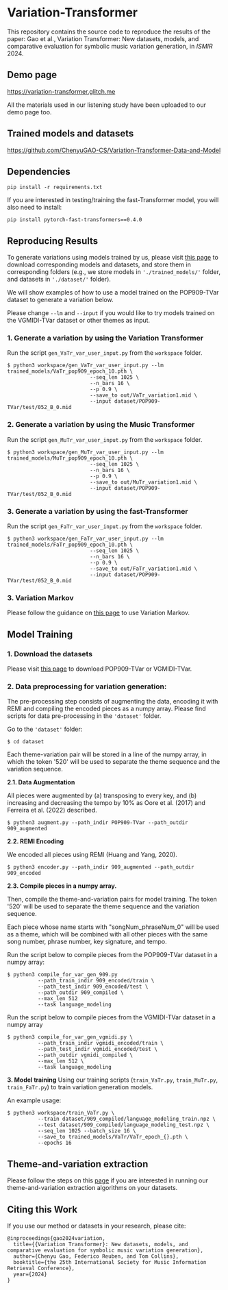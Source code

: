 # Variation-Transformer
This repository contains the source code to reproduce the results of the paper: Gao et al., Variation Transformer: New datasets, models, and comparative evaluation for symbolic music variation generation, in _ISMIR_ 2024.

## Demo page
https://variation-transformer.glitch.me

All the materials used in our listening study have been uploaded to our demo page too. 

## Trained models and datasets
https://github.com/ChenyuGAO-CS/Variation-Transformer-Data-and-Model

## Dependencies
```
pip install -r requirements.txt
```

If you are interested in testing/training the fast-Transformer model, you will also need to install: 
```
pip install pytorch-fast-transformers==0.4.0
```

## Reproducing Results
To generate variations using models trained by us, please visit [this page](https://github.com/ChenyuGAO-CS/Variation-Transformer-Data-and-Model) to download corresponding models and datasets, and store them in corresponding folders (e.g., we store models in ```'./trained_models/'``` folder, and datasets in ```'./dataset/'``` folder). 

We will show examples of how to use a model trained on the POP909-TVar dataset to generate a variation below. 

Please change ```--lm``` and ```--input``` if you would like to try models trained on the VGMIDI-TVar dataset or other themes as input. 

### 1. Generate a variation by using the Variation Transformer
Run the script ```gen_VaTr_var_user_input.py``` from the ```workspace``` folder. 

```
$ python3 workspace/gen_VaTr_var_user_input.py --lm trained_models/VaTr_pop909_epoch_10.pth \ 
                           --seq_len 1025 \ 
                           --n_bars 16 \
                           --p 0.9 \
                           --save_to out/VaTr_variation1.mid \
                           --input dataset/POP909-TVar/test/052_B_0.mid
```

### 2. Generate a variation by using the Music Transformer
Run the script ```gen_MuTr_var_user_input.py``` from the ```workspace``` folder. 

```
$ python3 workspace/gen_MuTr_var_user_input.py --lm trained_models/MuTr_pop909_epoch_10.pth \ 
                           --seq_len 1025 \ 
                           --n_bars 16 \
                           --p 0.9 \
                           --save_to out/MuTr_variation1.mid \
                           --input dataset/POP909-TVar/test/052_B_0.mid
```

### 3. Generate a variation by using the fast-Transformer
Run the script ```gen_FaTr_var_user_input.py``` from the ```workspace``` folder. 

```
$ python3 workspace/gen_FaTr_var_user_input.py --lm trained_models/FaTr_pop909_epoch_10.pth \ 
                           --seq_len 1025 \ 
                           --n_bars 16 \
                           --p 0.9 \
                           --save_to out/FaTr_variation1.mid \
                           --input dataset/POP909-TVar/test/052_B_0.mid
```
### 3. Variation Markov
Please follow the guidance on [this page](https://github.com/ChenyuGAO-CS/Variation-Markov) to use Variation Markov.

## Model Training
### 1. Download the datasets
Please visit [this page](https://github.com/ChenyuGAO-CS/Variation-Transformer-Data-and-Model) to download POP909-TVar or VGMIDI-TVar. 

### 2. Data preprocessing for variation generation:

The pre-processing step consists of augmenting the data, encoding it with REMI and compiling the encoded pieces as a numpy array. 
Please find scripts for data pre-processing in the ```'dataset'``` folder.

Go to the ```'dataset'``` folder:

```
$ cd dataset
```

Each theme-variation pair will be stored in a line of the numpy array, in which the token '520' will be used to separate the theme sequence and the variation sequence. 

**2.1. Data Augmentation**

All pieces were augmented by (a) transposing to every key, and (b) increasing and decreasing the tempo by 10% as Oore et al. (2017) and Ferreira et al. (2022) described.

```
$ python3 augment.py --path_indir POP909-TVar --path_outdir 909_augmented
```

**2.2. REMI Encoding**

We encoded all pieces using REMI (Huang and Yang, 2020).

```
$ python3 encoder.py --path_indir 909_augmented --path_outdir 909_encoded
```

**2.3. Compile pieces in a numpy array.**

Then, compile the theme-and-variation pairs for model training. The token '520' will be used to separate the theme sequence and the variation sequence. 

Each piece whose name starts with "songNum_phraseNum_0" will be used as a theme, which will be combined with all other pieces with the same song number, phrase number, key signature, and tempo. 

Run the script below to compile pieces from the POP909-TVar dataset in a numpy array:

```
$ python3 compile_for_var_gen_909.py
          --path_train_indir 909_encoded/train \
          --path_test_indir 909_encoded/test \
          --path_outdir 909_compiled \
          --max_len 512
          --task language_modeling
```

Run the script below to compile pieces from the VGMIDI-TVar dataset in a numpy array

```
$ python3 compile_for_var_gen_vgmidi.py \
          --path_train_indir vgmidi_encoded/train \
          --path_test_indir vgmidi_encoded/test \
          --path_outdir vgmidi_compiled \
          --max_len 512 \
          --task language_modeling
```

**3. Model training**
Using our training scripts (```train_VaTr.py```, ```train_MuTr.py```, ```train_FaTr.py```) to train variation generation models.

An example usage:
```
$ python3 workspace/train_VaTr.py \
          --train dataset/909_compiled/language_modeling_train.npz \
          --test dataset/909_compiled/language_modeling_test.npz \
          --seq_len 1025 --batch_size 16 \
          --save_to trained_models/VaTr/VaTr_epoch_{}.pth \
          --epochs 16
```


## Theme-and-variation extraction
Please follow the steps on this [page](https://github.com/ChenyuGAO-CS/theme-variation-data-preprocessing) if you are interested in running our theme-and-variation extraction algorithms on your datasets.

## Citing this Work
If you use our method or datasets in your research, please cite:
```
@inproceedings{gao2024variation,
  title={{Variation Transformer}: New datasets, models, and comparative evaluation for symbolic music variation generation},
  author={Chenyu Gao, Federico Reuben, and Tom Collins},
  booktitle={the 25th International Society for Music Information Retrieval Conference},
  year={2024}
}
```
